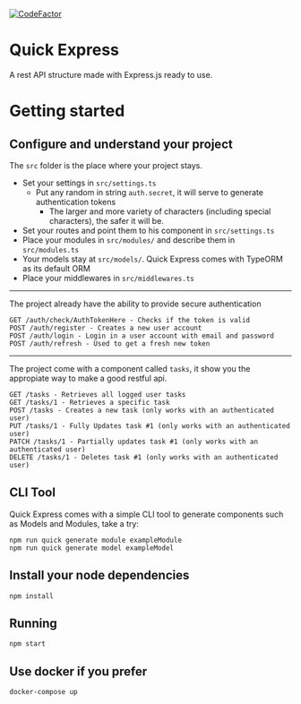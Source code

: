 [![CodeFactor](https://www.codefactor.io/repository/github/scriptaria/quick-express/badge)](https://www.codefactor.io/repository/github/scriptaria/quick-express)

# Quick Express

A rest API structure made with Express.js ready to use.

# Getting started

## Configure and understand your project

The `src` folder is the place where your project stays.

 * Set your settings in `src/settings.ts`
   * Put any random in string `auth.secret`, it will serve to generate authentication tokens
     *  The larger and more variety of characters (including special characters), the safer it will be.
 * Set your routes and point them to his component in `src/settings.ts`
 * Place your modules in `src/modules/` and describe them in `src/modules.ts`
 * Your models stay at `src/models/`. Quick Express comes with TypeORM as its default ORM
 * Place your middlewares in `src/middlewares.ts`

------

The project already have the ability to provide secure authentication

    GET /auth/check/AuthTokenHere - Checks if the token is valid
    POST /auth/register - Creates a new user account
    POST /auth/login - Login in a user account with email and password
    POST /auth/refresh - Used to get a fresh new token

------

The project come with a component called `tasks`, it show you the appropiate way to make a good restful api.

    GET /tasks - Retrieves all logged user tasks
    GET /tasks/1 - Retrieves a specific task
    POST /tasks - Creates a new task (only works with an authenticated user)
    PUT /tasks/1 - Fully Updates task #1 (only works with an authenticated user)
    PATCH /tasks/1 - Partially updates task #1 (only works with an authenticated user)
    DELETE /tasks/1 - Deletes task #1 (only works with an authenticated user)

## CLI Tool

Quick Express comes with a simple CLI tool to generate components such as Models and Modules, take a try:

    npm run quick generate module exampleModule
    npm run quick generate model exampleModel

## Install your node dependencies

    npm install

## Running

    npm start

## Use docker if you prefer

    docker-compose up






